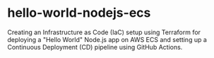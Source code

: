 # hello-world-nodejs-ecs
Creating an Infrastructure as Code (IaC) setup using Terraform for deploying a "Hello World" Node.js app on AWS ECS and setting up a Continuous Deployment (CD) pipeline using GitHub Actions.
